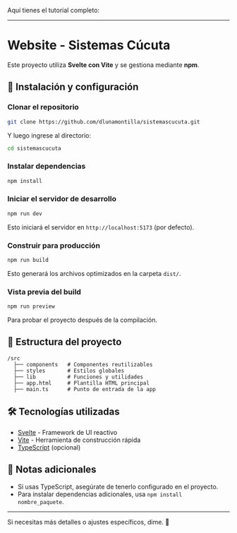 Aquí tienes el tutorial completo:  

---  

# Website - Sistemas Cúcuta  

Este proyecto utiliza **Svelte con Vite** y se gestiona mediante **npm**.  

## 🚀 Instalación y configuración  

###  Clonar el repositorio  
```bash
git clone https://github.com/dlunamontilla/sistemascucuta.git
```

Y luego ingrese al directorio:

```bash
cd sistemascucuta
```

### Instalar dependencias  
```bash
npm install
```

### Iniciar el servidor de desarrollo  
```bash
npm run dev
```
Esto iniciará el servidor en `http://localhost:5173` (por defecto).  

### Construir para producción  
```bash
npm run build
```
Esto generará los archivos optimizados en la carpeta `dist/`.  

### Vista previa del build  
```bash
npm run preview
```
Para probar el proyecto después de la compilación.  

## 📁 Estructura del proyecto  
```
/src
  ├── components   # Componentes reutilizables
  ├── styles       # Estilos globales
  ├── lib          # Funciones y utilidades
  ├── app.html     # Plantilla HTML principal
  ├── main.ts      # Punto de entrada de la app
```

## 🛠️ Tecnologías utilizadas  
- [Svelte](https://svelte.dev/) - Framework de UI reactivo  
- [Vite](https://vitejs.dev/) - Herramienta de construcción rápida  
- [TypeScript](https://www.typescriptlang.org/) (opcional)  

## 📌 Notas adicionales  
- Si usas TypeScript, asegúrate de tenerlo configurado en el proyecto.  
- Para instalar dependencias adicionales, usa `npm install nombre_paquete`.  

---  

Si necesitas más detalles o ajustes específicos, dime. 🚀